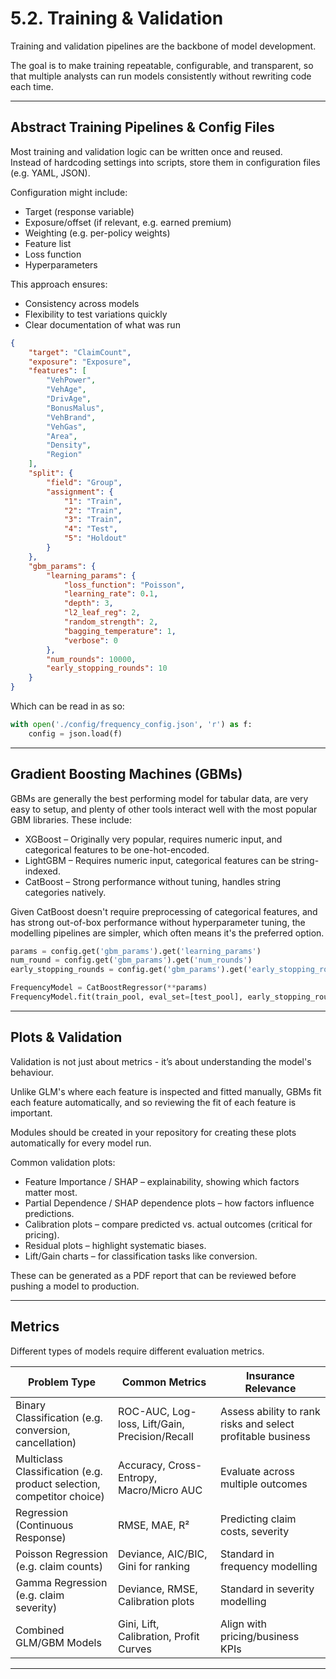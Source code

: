 # 5.2. Training & Validation

Training and validation pipelines are the backbone of model development.  

The goal is to make training repeatable, configurable, and transparent, so that multiple analysts can run models consistently without rewriting code each time.

---

## Abstract Training Pipelines & Config Files

Most training and validation logic can be written once and reused.  
Instead of hardcoding settings into scripts, store them in configuration files (e.g. YAML, JSON).  

Configuration might include:  
- Target (response variable)  
- Exposure/offset (if relevant, e.g. earned premium)  
- Weighting (e.g. per-policy weights)  
- Feature list  
- Loss function  
- Hyperparameters  

This approach ensures:  
- Consistency across models  
- Flexibility to test variations quickly  
- Clear documentation of what was run  

```json
{
    "target": "ClaimCount",
    "exposure": "Exposure",
    "features": [
        "VehPower",
        "VehAge",
        "DrivAge",
        "BonusMalus",
        "VehBrand",
        "VehGas",
        "Area",
        "Density",
        "Region"
    ],
    "split": {
        "field": "Group",
        "assignment": {
            "1": "Train",
            "2": "Train",
            "3": "Train",
            "4": "Test",
            "5": "Holdout"
        }
    },
    "gbm_params": {
        "learning_params": {
            "loss_function": "Poisson",
            "learning_rate": 0.1,
            "depth": 3,
            "l2_leaf_reg": 2,
            "random_strength": 2,
            "bagging_temperature": 1,
            "verbose": 0
        },
        "num_rounds": 10000,
        "early_stopping_rounds": 10
    }
}
```

Which can be read in as so:

```python
with open('./config/frequency_config.json', 'r') as f:
    config = json.load(f)
```

---

## Gradient Boosting Machines (GBMs)

GBMs are generally the best performing model for tabular data, are very easy to setup, and plenty of other tools interact well with the most popular GBM libraries. These include:

- XGBoost – Originally very popular, requires numeric input, and categorical features to be one-hot-encoded.
- LightGBM – Requires numeric input, categorical features can be string-indexed.
- CatBoost – Strong performance without tuning, handles string categories natively.
 
Given CatBoost doesn't require preprocessing of categorical features, and has strong out-of-box performance without hyperparameter tuning, the modelling pipelines are simpler, which often means it's the preferred option.

```python
params = config.get('gbm_params').get('learning_params')
num_round = config.get('gbm_params').get('num_rounds')
early_stopping_rounds = config.get('gbm_params').get('early_stopping_rounds')

FrequencyModel = CatBoostRegressor(**params)
FrequencyModel.fit(train_pool, eval_set=[test_pool], early_stopping_rounds=early_stopping_rounds)
```

---

## Plots & Validation

Validation is not just about metrics - it’s about understanding the model's behaviour. 

Unlike GLM's where each feature is inspected and fitted manually, GBMs fit each feature automatically, and so reviewing the fit of each feature is important.

Modules should be created in your repository for creating these plots automatically for every model run. 

Common validation plots:  
- Feature Importance / SHAP – explainability, showing which factors matter most.  
- Partial Dependence / SHAP dependence plots – how factors influence predictions.  
- Calibration plots – compare predicted vs. actual outcomes (critical for pricing).  
- Residual plots – highlight systematic biases.  
- Lift/Gain charts – for classification tasks like conversion.  

These can be generated as a PDF report that can be reviewed before pushing a model to production.

---

## Metrics

Different types of models require different evaluation metrics.  

| Problem Type | Common Metrics | Insurance Relevance |
|--------------|----------------|---------------------|
| Binary Classification (e.g. conversion, cancellation) | ROC-AUC, Log-loss, Lift/Gain, Precision/Recall | Assess ability to rank risks and select profitable business |
| Multiclass Classification (e.g. product selection, competitor choice) | Accuracy, Cross-Entropy, Macro/Micro AUC | Evaluate across multiple outcomes |
| Regression (Continuous Response) | RMSE, MAE, R² | Predicting claim costs, severity |
| Poisson Regression (e.g. claim counts) | Deviance, AIC/BIC, Gini for ranking | Standard in frequency modelling |
| Gamma Regression (e.g. claim severity) | Deviance, RMSE, Calibration plots | Standard in severity modelling |
| Combined GLM/GBM Models | Gini, Lift, Calibration, Profit Curves | Align with pricing/business KPIs |

---


